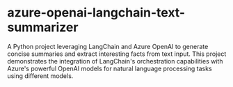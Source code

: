 # azure-openai-langchain-text-summarizer
A Python project leveraging LangChain and Azure OpenAI to generate concise summaries and extract interesting facts from text input. This project demonstrates the integration of LangChain's orchestration capabilities with Azure's powerful OpenAI models for natural language processing tasks using different models.
